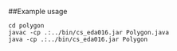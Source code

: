 ##Example usage

```
cd polygon
javac -cp .:../bin/cs_eda016.jar Polygon.java
java -cp .:../bin/cs_eda016.jar Polygon
```
